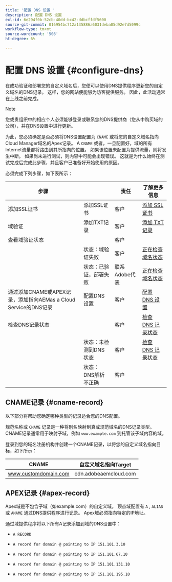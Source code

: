 ```yaml
---
title: '配置 DNS 设置 '
description: 配置 DNS 设置
exl-id: 6e294f0b-52cb-40dd-bc42-ddbcffdf5600
source-git-commit: 016954bc712a135886a6031deba05d92e7d5099c
workflow-type: tm+mt
source-wordcount: '508'
ht-degree: 6%

---
```


# 配置 DNS 设置 {#configure-dns}

在成功验证和部署您的自定义域名后，您便可以使用DNS提供程序更新您的自定义域名的DNS记录。 这样，您的网站便能够为访客提供服务。 因此，此活动通常在上线之前完成。

>[!NOTE]
>您或贵组织中的相应个人必须能够登录或联系您的DNS提供商（您从中购买域的公司），并在DNS设置中进行更新。

为此，您必须确定是否必须将DNS设置配置为 `CNAME` 或将您的自定义域名指向Cloud Manager域名的Apex记录。 A `CNAME` 或者，一旦配置好，域的所有Internet流量都将路由到其所指向的位置。 如果该位置未配置为提供流量，则将发生中断。 如果尚未进行测试，则内容中可能会出现错误。 这就是为什么始终在测试完成后完成此步骤，并且客户已准备好开始使用的原因。

必须完成下列步骤，如下表所示：

| 步骤 |  | 责任 | 了解更多信息 |
|--- |--- |--- |---|
| 添加SSL证书 | 添加SSL证书 | 客户 | [添加 SSL 证书](https://experienceleague.adobe.com/docs/experience-manager-cloud-service/implementing/using-cloud-manager/manage-ssl-certificates/add-ssl-certificate.html?lang=en) |
| 域验证 | 添加TXT记录 | 客户 | [添加 TXT 记录](https://experienceleague.adobe.com/docs/experience-manager-cloud-service/implementing/using-cloud-manager/custom-domain-names/add-text-record.html?lang=en) |
| 查看域验证状态 |  | 客户 |  |
|  | 状态：域验证失败 | 客户 | [正在检查域名状态](https://experienceleague.adobe.com/docs/experience-manager-cloud-service/implementing/using-cloud-manager/custom-domain-names/check-domain-name-status.html?lang=en) |
|  | 状态：已验证，部署失败 | 联系Adobe代表 | [正在检查域名状态](https://experienceleague.adobe.com/docs/experience-manager-cloud-service/implementing/using-cloud-manager/custom-domain-names/check-domain-name-status.html?lang=en) |
| 通过添加CNAME或APEX记录，添加指向AEMas a Cloud Service的DNS记录 | 配置DNS设置 | 客户 | [配置 DNS 设置](https://experienceleague.adobe.com/docs/experience-manager-cloud-service/implementing/using-cloud-manager/custom-domain-names/configure-dns-settings.html?lang=en) |
| 检查DNS记录状态 |  | 客户 | [检查 DNS 记录状态](https://experienceleague.adobe.com/docs/experience-manager-cloud-service/implementing/using-cloud-manager/custom-domain-names/check-dns-record-status.html?lang=en) |
|  | 状态：未检测到DNS状态 | 客户 | [检查 DNS 记录状态](https://experienceleague.adobe.com/docs/experience-manager-cloud-service/implementing/using-cloud-manager/custom-domain-names/check-dns-record-status.html?lang=en) |
|  | 状态：DNS解析不正确 | 客户 |  |


## CNAME记录 {#cname-record}

以下部分将帮助您确定哪种类型的记录适合您的DNS配置。

规范名称或 `CNAME` 记录是一种将别名映射到真或规范域名的DNS记录类型。 CNAME记录通常用于映射子域，例如 `www.example.com`  到托管该子域内容的域。

登录到您的域名注册机构并创建一个CNAME记录，以将您的自定义域名指向目标，如下所示：

| CNAME | 自定义域名指向Target |
|--- |--- |
| www.customdomain.com | cdn.adobeaemcloud.com |

## APEX记录 {#apex-record}

Apex域是不包含子域（如example.com）的自定义域。 顶点域配置有 `A` , `ALIAS` 或 `ANAME` 通过DNS提供程序进行记录。 Apex域必须指向特定的IP地址。

通过域提供程序将以下所有A记录添加到域的DNS设置中：

* `A RECORD`

* `A record for domain @ pointing to IP 151.101.3.10`

* `A record for domain @ pointing to IP 151.101.67.10`

* `A record for domain @ pointing to IP 151.101.131.10`

* `A record for domain @ pointing to IP 151.101.195.10`
